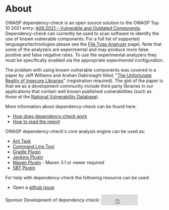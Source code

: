 About
====================
OWASP dependency-check is an open source solution to the OWASP Top 10 2021 entry:
[A06:2021 – Vulnerable and Outdated Components](https://owasp.org/Top10/A06_2021-Vulnerable_and_Outdated_Components/).
Dependency-check can currently be used to scan software to identify the use of 
known vulnerable components. For a full list of supported languages/technologies
please see the [File Type Analyzer](analyzers/index.html)
page). Note that some of the analyzers are experimental and may produce more false 
positive and false negative rates. To use the experimental
analyzers they must be specifically enabled via the appropriate _experimental_
configuration.

The problem with using known vulnerable components was covered in a paper by
Jeff Williams and Arshan Dabirsiaghi titled, "[The Unfortunate Reality of
Insecure Libraries](http://www1.contrastsecurity.com/the-unfortunate-reality-of-insecure-libraries?&amp;__hssc=92971330.1.1412763139545&amp;__hstc=92971330.5d71a97ce2c038f53e4109bfd029b71e.1412763139545.1412763139545.1412763139545.1&amp;hsCtaTracking=7bbb964b-eac1-454d-9d5b-cc1089659590%7C816e01cf-4d75-449a-8691-bd0c6f9946a5)"
(registration required). The gist of the paper is that we as a development
community include third party libraries in our applications that contain well
known published vulnerabilities \(such as those at the
[National Vulnerability Database](http://web.nvd.nist.gov/view/vuln/search)\).

More information about dependency-check can be found here:

* [How does dependency-check work](general/internals.html)
* [How to read the report](general/thereport.html)

OWASP dependency-check's core analysis engine can be used as:

- [Ant Task](dependency-check-ant/index.html)
- [Command Line Tool](dependency-check-cli/index.html)
- [Gradle Plugin](dependency-check-gradle/index.html)
- [Jenkins Plugin](dependency-check-jenkins/index.html)
- [Maven Plugin](dependency-check-maven/index.html) - Maven 3.1 or newer required
- [SBT Plugin](https://github.com/albuch/sbt-dependency-check)

For help with dependency-check the following resource can be used:

- Open a [github issue](https://github.com/jeremylong/DependencyCheck/issues)

<div style="display: flex;align-items:center;">Sponsor Development of dependency-check:&nbsp;<iframe src="https://github.com/sponsors/jeremylong/button" title="Sponsor jeremylong" height="35" width="116" style="border: 0;"></iframe></div>